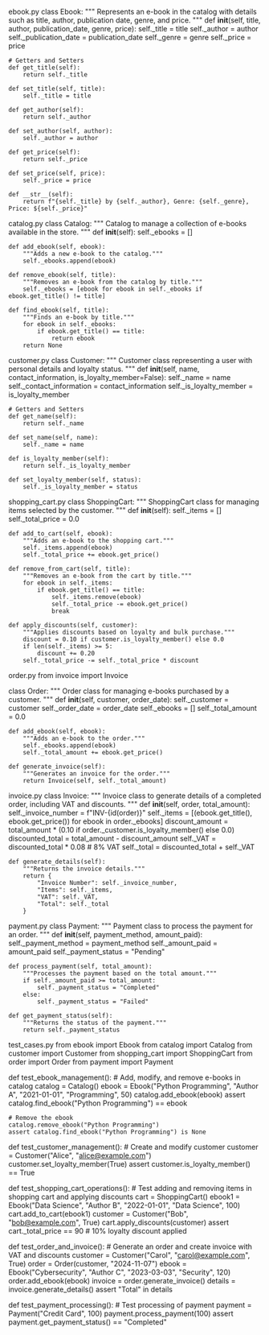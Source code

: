ebook.py
class Ebook:
    """
    Represents an e-book in the catalog with details such as title, author,
    publication date, genre, and price.
    """
    def __init__(self, title, author, publication_date, genre, price):
        self._title = title
        self._author = author
        self._publication_date = publication_date
        self._genre = genre
        self._price = price

    # Getters and Setters
    def get_title(self):
        return self._title

    def set_title(self, title):
        self._title = title

    def get_author(self):
        return self._author

    def set_author(self, author):
        self._author = author

    def get_price(self):
        return self._price

    def set_price(self, price):
        self._price = price

    def __str__(self):
        return f"{self._title} by {self._author}, Genre: {self._genre}, Price: ${self._price}"
catalog.py
class Catalog:
    """
    Catalog to manage a collection of e-books available in the store.
    """
    def __init__(self):
        self._ebooks = []

    def add_ebook(self, ebook):
        """Adds a new e-book to the catalog."""
        self._ebooks.append(ebook)

    def remove_ebook(self, title):
        """Removes an e-book from the catalog by title."""
        self._ebooks = [ebook for ebook in self._ebooks if ebook.get_title() != title]

    def find_ebook(self, title):
        """Finds an e-book by title."""
        for ebook in self._ebooks:
            if ebook.get_title() == title:
                return ebook
        return None
customer.py
class Customer:
    """
    Customer class representing a user with personal details and loyalty status.
    """
    def __init__(self, name, contact_information, is_loyalty_member=False):
        self._name = name
        self._contact_information = contact_information
        self._is_loyalty_member = is_loyalty_member

    # Getters and Setters
    def get_name(self):
        return self._name

    def set_name(self, name):
        self._name = name

    def is_loyalty_member(self):
        return self._is_loyalty_member

    def set_loyalty_member(self, status):
        self._is_loyalty_member = status
shopping_cart.py
class ShoppingCart:
    """
    ShoppingCart class for managing items selected by the customer.
    """
    def __init__(self):
        self._items = []
        self._total_price = 0.0

    def add_to_cart(self, ebook):
        """Adds an e-book to the shopping cart."""
        self._items.append(ebook)
        self._total_price += ebook.get_price()

    def remove_from_cart(self, title):
        """Removes an e-book from the cart by title."""
        for ebook in self._items:
            if ebook.get_title() == title:
                self._items.remove(ebook)
                self._total_price -= ebook.get_price()
                break

    def apply_discounts(self, customer):
        """Applies discounts based on loyalty and bulk purchase."""
        discount = 0.10 if customer.is_loyalty_member() else 0.0
        if len(self._items) >= 5:
            discount += 0.20
        self._total_price -= self._total_price * discount
order.py
from invoice import Invoice

class Order:
    """
    Order class for managing e-books purchased by a customer.
    """
    def __init__(self, customer, order_date):
        self._customer = customer
        self._order_date = order_date
        self._ebooks = []
        self._total_amount = 0.0

    def add_ebook(self, ebook):
        """Adds an e-book to the order."""
        self._ebooks.append(ebook)
        self._total_amount += ebook.get_price()

    def generate_invoice(self):
        """Generates an invoice for the order."""
        return Invoice(self, self._total_amount)
invoice.py
class Invoice:
    """
    Invoice class to generate details of a completed order, including VAT and discounts.
    """
    def __init__(self, order, total_amount):
        self._invoice_number = f"INV-{id(order)}"
        self._items = [(ebook.get_title(), ebook.get_price()) for ebook in order._ebooks]
        discount_amount = total_amount * (0.10 if order._customer.is_loyalty_member() else 0.0)
        discounted_total = total_amount - discount_amount
        self._VAT = discounted_total * 0.08  # 8% VAT
        self._total = discounted_total + self._VAT

    def generate_details(self):
        """Returns the invoice details."""
        return {
            "Invoice Number": self._invoice_number,
            "Items": self._items,
            "VAT": self._VAT,
            "Total": self._total
        }
payment.py
class Payment:
    """
    Payment class to process the payment for an order.
    """
    def __init__(self, payment_method, amount_paid):
        self._payment_method = payment_method
        self._amount_paid = amount_paid
        self._payment_status = "Pending"

    def process_payment(self, total_amount):
        """Processes the payment based on the total amount."""
        if self._amount_paid >= total_amount:
            self._payment_status = "Completed"
        else:
            self._payment_status = "Failed"

    def get_payment_status(self):
        """Returns the status of the payment."""
        return self._payment_status
test_cases.py
from ebook import Ebook
from catalog import Catalog
from customer import Customer
from shopping_cart import ShoppingCart
from order import Order
from payment import Payment

def test_ebook_management():
    # Add, modify, and remove e-books in catalog
    catalog = Catalog()
    ebook = Ebook("Python Programming", "Author A", "2021-01-01", "Programming", 50)
    catalog.add_ebook(ebook)
    assert catalog.find_ebook("Python Programming") == ebook

    # Remove the ebook
    catalog.remove_ebook("Python Programming")
    assert catalog.find_ebook("Python Programming") is None

def test_customer_management():
    # Create and modify customer
    customer = Customer("Alice", "alice@example.com")
    customer.set_loyalty_member(True)
    assert customer.is_loyalty_member() == True

def test_shopping_cart_operations():
    # Test adding and removing items in shopping cart and applying discounts
    cart = ShoppingCart()
    ebook1 = Ebook("Data Science", "Author B", "2022-01-01", "Data Science", 100)
    cart.add_to_cart(ebook1)
    customer = Customer("Bob", "bob@example.com", True)
    cart.apply_discounts(customer)
    assert cart._total_price == 90  # 10% loyalty discount applied

def test_order_and_invoice():
    # Generate an order and create invoice with VAT and discounts
    customer = Customer("Carol", "carol@example.com", True)
    order = Order(customer, "2024-11-07")
    ebook = Ebook("Cybersecurity", "Author C", "2023-03-03", "Security", 120)
    order.add_ebook(ebook)
    invoice = order.generate_invoice()
    details = invoice.generate_details()
    assert "Total" in details

def test_payment_processing():
    # Test processing of payment
    payment = Payment("Credit Card", 100)
    payment.process_payment(100)
    assert payment.get_payment_status() == "Completed"
